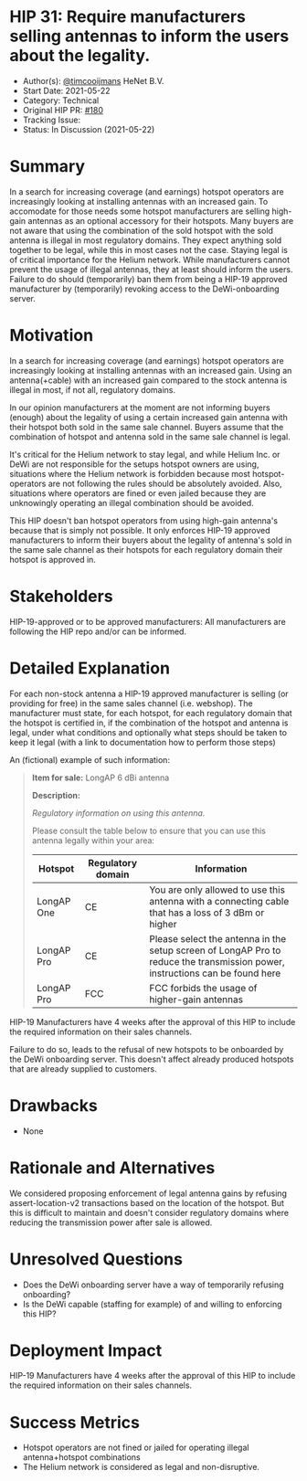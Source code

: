 # HIP 31: Require manufacturers selling antennas to inform the users about the legality.

- Author(s): [@timcooijmans](http://github.com/timcooijmans) HeNet B.V.
- Start Date: 2021-05-22
- Category: Technical
- Original HIP PR: [#180](https://github.com/helium/HIP/pull/180)
- Tracking Issue:
- Status: In Discussion (2021-05-22)

# Summary
[summary]: #summary

In a search for increasing coverage (and earnings) hotspot operators are 
increasingly looking at installing antennas with an increased gain. To accomodate 
for those needs some hotspot manufacturers are selling high-gain
antennas as an optional accessory for their hotspots. Many buyers are not 
aware that using the combination of the sold hotspot with the sold antenna is
illegal in most regulatory domains. They expect anything sold together to be legal, 
while this in most cases not the case. Staying legal is of critical importance for the Helium 
network. While manufacturers cannot prevent the usage of illegal antennas, they at least should inform
the users. Failure to do should (temporarily) ban them from being a HIP-19 approved manufacturer by 
(temporarily) revoking access to the DeWi-onboarding server.

# Motivation
[motivation]: #motivation

In a search for increasing coverage (and earnings) hotspot operators are 
increasingly looking at installing antennas with an increased gain. Using an antenna(+cable) with an
increased gain compared to the stock antenna is illegal in most, if not all, regulatory domains. 

In our opinion manufacturers at the moment are not informing buyers (enough) about the legality of using a
certain increased gain antenna with their hotspot both sold in the same sale channel. Buyers assume that the
 combination of hotspot and antenna sold in the same sale channel is legal. 

It's critical for the Helium network to stay legal, and while Helium Inc. or DeWi are not responsible
for the setups hotspot owners are using, situations where the Helium network is forbidden because most 
hotspot-operators are not following the rules should be absolutely avoided. Also, situations where operators are
fined or even jailed because they are unknowingly operating an illegal combination should be avoided.

This HIP doesn't ban hotspot operators from using high-gain antenna's because that is simply not possible. It only
enforces HIP-19 approved manufacturers to inform their buyers about the legality of antenna's sold in the same sale
channel as their hotspots for each regulatory domain their hotspot is approved in. 


# Stakeholders
[stakeholders]: #stakeholders

HIP-19-approved or to be approved manufacturers: All manufacturers are following the HIP repo and/or can be informed. 

# Detailed Explanation
[detailed-explanation]: #detailed-explanation

For each non-stock antenna a HIP-19 approved manufacturer is selling (or providing for free) in the same sales channel (i.e. webshop). 
The manufacturer must state, for each hotspot, for each regulatory domain that the hotspot is certified in, if the combination of 
the hotspot and antenna is legal, under what conditions and optionally what steps should be taken to keep it legal 
(with a link to documentation how to perform those steps)

An (fictional) example of such information:

>**Item for sale:** LongAP 6 dBi antenna
>
>**Description:**
>
>*Regulatory information on using this antenna.* 
>
>Please consult the table below to ensure that you can use this antenna legally within your area:
>
>|Hotspot|Regulatory domain|Information|
>|-------|-----------------|------------|
>|LongAP One|CE| You are only allowed to use this antenna with a connecting cable that has a loss of 3 dBm or higher |
>|LongAP Pro|CE| Please select the antenna in the setup screen of LongAP Pro to reduce the transmission power, instructions can be found here|
>|LongAP Pro|FCC| FCC forbids the usage of higher-gain antennas|

HIP-19 Manufacturers have 4 weeks after the approval of this HIP to include the required information on their sales channels. 

Failure to do so, leads to the refusal of new hotspots to be onboarded by the DeWi onboarding server. This doesn't affect already produced hotspots that are 
already supplied to customers. 


# Drawbacks
[drawbacks]: #drawbacks

- None

# Rationale and Alternatives
[alternatives]: #rationale-and-alternatives

We considered proposing enforcement of legal antenna gains by refusing assert-location-v2 transactions based on the location of the hotspot.
But this is difficult to maintain and doesn't consider regulatory domains where reducing the transmission power after sale is allowed. 

# Unresolved Questions
[unresolved]: #unresolved-questions

- Does the DeWi onboarding server have a way of temporarily refusing onboarding?
- Is the DeWi capable (staffing for example) of and willing to enforcing this HIP?

# Deployment Impact
[deployment-impact]: #deployment-impact

HIP-19 Manufacturers have 4 weeks after the approval of this HIP to include the required information on their sales channels. 

# Success Metrics
[success-metrics]: #success-metrics

- Hotspot operators are not fined or jailed for operating illegal antenna+hotspot combinations
- The Helium network is considered as legal and non-disruptive. 
